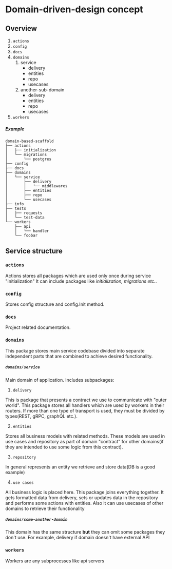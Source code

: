 # Domain-driven-design concept  

## Overview

1. `actions`
2. `config`
3. `docs`
4. `domains`
    1. service
        - delivery
        - entities
        - repo
        - usecases
    2. another-sub-domain
        - delivery
        - entities
        - repo
        - usecases
5. `workers`

##### Example
```text
domain-based-scaffold
├── actions
│   ├── initialization
│   └── migrations
│       └── postgres
├── config
├── docs
├── domains
│   └── service
│       ├── delivery
│       │   └── middlewares
│       ├── entities
│       ├── repo
│       └── usecases
├── info
├── tests
│   ├── requests
│   └── test-data
└── workers
    ├── api
    │   └── handler
    └── foobar
```


## Service structure  

### `actions`  
 Actions stores all packages which are used only once during service "initialization"
 It can include packages like *initialization, migrations etc.*.  

### `config`  
 Stores config structure and config.Init method.
 
### `docs`  

 Project related documentation.

### `domains`  

 This package stores main service codebase divided into separate independent parts that are combined to achieve desired functionality. 

##### `domains/service`

 Main domain of application. Includes subpackages:

1. `delivery`

 This is package that presents a contract we use to communicate with "outer world".
 This package stores all handlers which are used by workers in their routers. 
 If more than one type of transport is used, they must be divided by types(REST, gRPC, graphQL etc.).  

2. `entities` 

 Stores all business models with related methods. 
 These models are used in use cases and repository as part of domain "contract" for other domains(if they are intended to use some logic from this contract).  

3. `repository`

 In general represents an entity we retrieve and store data(DB is a good example)  

4. `use cases`

 All business logic is placed here. This package joins everything together. It gets formatted data from delivery, sets or updates data in the repository and performs some actions with entities. Also it can use usecases of other domains to retrieve their functionality  

##### `domains/some-another-domain`

This domain has the same structure **but** they can omit some packages they don't use. For example, delivery if domain doesn't have external API

### `workers`

Workers are any subprocesses like api servers

